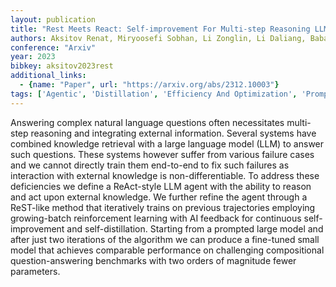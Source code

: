 ```yaml
---
layout: publication
title: "Rest Meets React: Self-improvement For Multi-step Reasoning LLM Agent"
authors: Aksitov Renat, Miryoosefi Sobhan, Li Zonglin, Li Daliang, Babayan Sheila, Kopparapu Kavya, Fisher Zachary, Guo Ruiqi, Prakash Sushant, Srinivasan Pranesh, Zaheer Manzil, Yu Felix, Kumar Sanjiv
conference: "Arxiv"
year: 2023
bibkey: aksitov2023rest
additional_links:
  - {name: "Paper", url: "https://arxiv.org/abs/2312.10003"}
tags: ['Agentic', 'Distillation', 'Efficiency And Optimization', 'Prompting', 'RAG', 'Reinforcement Learning']
---
```

Answering complex natural language questions often necessitates multi-step reasoning and integrating external information. Several systems have combined knowledge retrieval with a large language model (LLM) to answer such questions. These systems however suffer from various failure cases and we cannot directly train them end-to-end to fix such failures as interaction with external knowledge is non-differentiable. To address these deficiencies we define a ReAct-style LLM agent with the ability to reason and act upon external knowledge. We further refine the agent through a ReST-like method that iteratively trains on previous trajectories employing growing-batch reinforcement learning with AI feedback for continuous self-improvement and self-distillation. Starting from a prompted large model and after just two iterations of the algorithm we can produce a fine-tuned small model that achieves comparable performance on challenging compositional question-answering benchmarks with two orders of magnitude fewer parameters.
